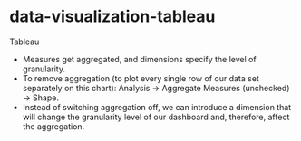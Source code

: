 # data-visualization-tableau
Tableau

<ul>
  <li>Measures get aggregated, and dimensions specify the level of granularity.</li>
  <li>To remove aggregation (to plot every single row of our data set separately on this chart): Analysis -> Aggregate Measures (unchecked) -> Shape.</li>
  <li>Instead of switching aggregation off, we can introduce a dimension that will change the granularity level of our dashboard and, therefore, affect the aggregation.</li>
</ul>
